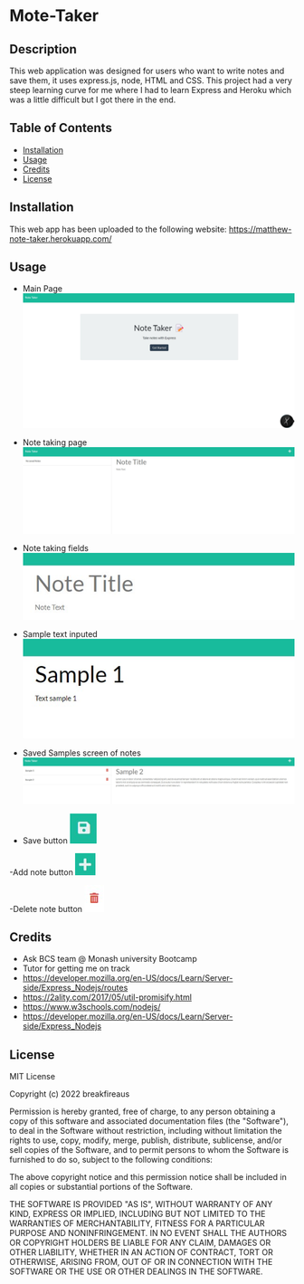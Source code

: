 # Mote-Taker

## Description

This web application was designed for users who want to write notes and save them, it uses express.js, node, HTML and CSS. This project had a very steep learning curve for me where I had to learn Express and Heroku which was a little difficult but I got there in the end.

## Table of Contents

- [Installation](#installation)
- [Usage](#usage)
- [Credits](#credits)
- [License](#license)

## Installation

This web app has been uploaded to the following website: https://matthew-note-taker.herokuapp.com/

## Usage
- Main Page
![Main page screenshot](public/assets/images/screenshot-1.jpg)

- Note taking page
![note taking page screenshot](public/assets/images/screenshot-2.jpg)

- Note taking fields
![Note taking fields screenshot](public/assets/images/screenshot-3.jpg)

- Sample text inputed
![Sample text inputed screenshot](public/assets/images/screenshot-4.jpg)

- Saved Samples screen of notes
![Saved Samples screenshot](public/assets/images/screenshot-5.jpg)

- Save button
![Save button screenshot](public/assets/images/screenshot-6.jpg)

-Add note button
![Save button screenshot](public/assets/images/screenshot-7.jpg)

-Delete note button
![Save button screenshot](public/assets/images/screenshot-8.jpg)


## Credits

- Ask BCS team @ Monash university Bootcamp
- Tutor for getting me on track
- https://developer.mozilla.org/en-US/docs/Learn/Server-side/Express_Nodejs/routes
- https://2ality.com/2017/05/util-promisify.html
- https://www.w3schools.com/nodejs/
- https://developer.mozilla.org/en-US/docs/Learn/Server-side/Express_Nodejs

## License

MIT License

Copyright (c) 2022 breakfireaus

Permission is hereby granted, free of charge, to any person obtaining a copy
of this software and associated documentation files (the "Software"), to deal
in the Software without restriction, including without limitation the rights
to use, copy, modify, merge, publish, distribute, sublicense, and/or sell
copies of the Software, and to permit persons to whom the Software is
furnished to do so, subject to the following conditions:

The above copyright notice and this permission notice shall be included in all
copies or substantial portions of the Software.

THE SOFTWARE IS PROVIDED "AS IS", WITHOUT WARRANTY OF ANY KIND, EXPRESS OR
IMPLIED, INCLUDING BUT NOT LIMITED TO THE WARRANTIES OF MERCHANTABILITY,
FITNESS FOR A PARTICULAR PURPOSE AND NONINFRINGEMENT. IN NO EVENT SHALL THE
AUTHORS OR COPYRIGHT HOLDERS BE LIABLE FOR ANY CLAIM, DAMAGES OR OTHER
LIABILITY, WHETHER IN AN ACTION OF CONTRACT, TORT OR OTHERWISE, ARISING FROM,
OUT OF OR IN CONNECTION WITH THE SOFTWARE OR THE USE OR OTHER DEALINGS IN THE
SOFTWARE.

